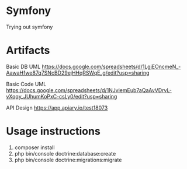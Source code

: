 # Symfony
Trying out symfony

# Artifacts

Basic DB UML https://docs.google.com/spreadsheets/d/1LgjEOncmeN_-AawaHfwe87q7SNcBD29ejHHqRSWqE_g/edit?usp=sharing

Basic Code UML https://docs.google.com/spreadsheets/d/1NJviemEub7aQaAvVDrvL-vXqqy_JUhumKoPxC-csLy0/edit?usp=sharing

API Design https://app.apiary.io/test18073

# Usage instructions

1. composer install
2. php bin/console doctrine:database:create
3. php bin/console doctrine:migrations:migrate
